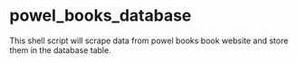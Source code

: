 # powel_books_database
This shell script will scrape data from powel books book website and store them in the database table. 
